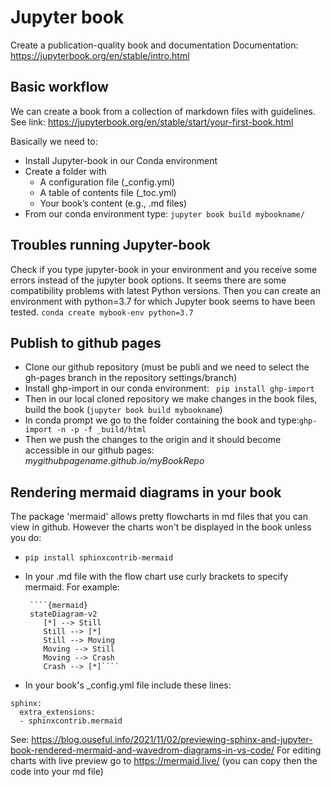 # Jupyter book
Create a publication-quality book and documentation 
Documentation: https://jupyterbook.org/en/stable/intro.html 

## Basic workflow
We can create a book from a collection of markdown files with guidelines. 
See link: https://jupyterbook.org/en/stable/start/your-first-book.html

Basically we need to: 
- Install Jupyter-book in our Conda environment
- Create a folder with
 	* A configuration file (_config.yml)
	* A table of contents file (_toc.yml)
	* Your book’s content (e.g., .md files) 
- From our conda environment type: ````jupyter book build mybookname/````

## Troubles running Jupyter-book
Check if you type jupyter-book in your environment and you receive some errors instead of the jupyter book options. 
It seems there are some compatibility problems with latest Python versions. Then you can create an environment with python=3.7  for which Jupyter book seems to have been tested. `conda create mybook-env python=3.7` 

## Publish to github pages
- Clone our github repository (must be publi and we need to select the gh-pages branch in the repository settings/branch)
- Install ghp-import in our conda environment: ```` pip install ghp-import```` 
- Then in our local cloned repository we make changes in the book files, build the book (````jupyter book build mybookname````)
- In conda prompt we go to the folder containing the book and type:````ghp-import -n -p -f _build/html````
- Then we push the changes to the origin and it should become accessible in our github pages: *mygithubpagename.github.io/myBookRepo*

## Rendering mermaid diagrams in your book
The package 'mermaid' allows pretty flowcharts in md files that you can view in github. However the charts won't be displayed in the book unless you do:

* ```pip install sphinxcontrib-mermaid```

* In your .md file with the flow chart use curly brackets to specify mermaid. For example:  
   ```` 
	````{mermaid}
	stateDiagram-v2
       [*] --> Still
       Still --> [*]
       Still --> Moving
       Moving --> Still
       Moving --> Crash
       Crash --> [*]````
   ````
* In your book's _config.yml file include these lines:
```` 
sphinx:
  extra_extensions:
  - sphinxcontrib.mermaid
````

See: https://blog.ouseful.info/2021/11/02/previewing-sphinx-and-jupyter-book-rendered-mermaid-and-wavedrom-diagrams-in-vs-code/
For editing charts with live preview go to https://mermaid.live/ (you can copy then the code into your md file) 
 
